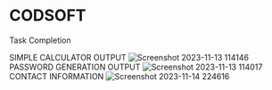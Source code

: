 # CODSOFT
Task Completion

SIMPLE CALCULATOR OUTPUT
![Screenshot 2023-11-13 114146](https://github.com/subha2414/CODSOFT/assets/131006773/51a7b27f-7f88-460e-9459-194c991d021d)
PASSWORD GENERATION OUTPUT
![Screenshot 2023-11-13 114017](https://github.com/subha2414/CODSOFT/assets/131006773/0cb13ad1-377c-412e-ab68-e25edeeaefb9)
CONTACT INFORMATION 
![Screenshot 2023-11-14 224616](https://github.com/subha2414/CODSOFT/assets/131006773/2770f26b-0302-4e33-a5a3-e607fde92d5f)
